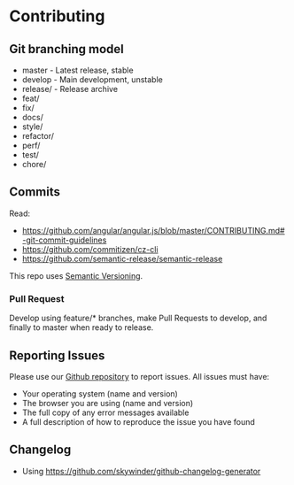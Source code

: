 # Contributing

## Git branching model
- master - Latest release, stable
- develop - Main development, unstable
- release/ - Release archive
- feat/
- fix/
- docs/
- style/
- refactor/
- perf/
- test/
- chore/

## Commits
Read:

- https://github.com/angular/angular.js/blob/master/CONTRIBUTING.md#-git-commit-guidelines
- https://github.com/commitizen/cz-cli
- https://github.com/semantic-release/semantic-release

This repo uses [Semantic Versioning](http://semver.org/).

### Pull Request
Develop using feature/* branches, make Pull Requests to develop, and finally to master when ready to release.

## Reporting Issues

Please use our <a href="http://github.com/hugeinc/lunar">Github repository</a> to report issues. All issues must have:

- Your operating system (name and version)
- The browser you are using (name and version)
- The full copy of any error messages available
- A full description of how to reproduce the issue you have found

## Changelog

- Using https://github.com/skywinder/github-changelog-generator
